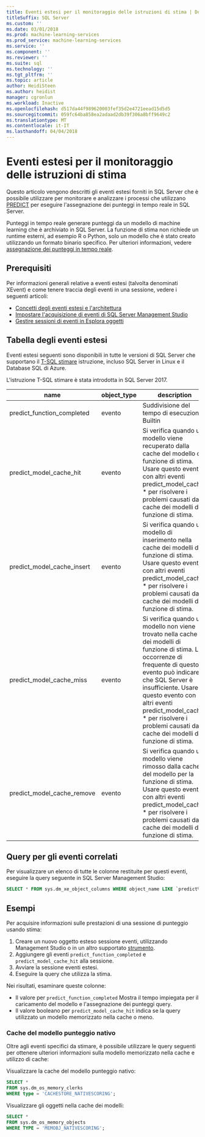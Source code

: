 ```yaml
---
title: Eventi estesi per il monitoraggio delle istruzioni di stima | Documenti Microsoft
titleSuffix: SQL Server
ms.custom: ''
ms.date: 03/01/2018
ms.prod: machine-learning-services
ms.prod_service: machine-learning-services
ms.service: ''
ms.component: ''
ms.reviewer: ''
ms.suite: sql
ms.technology: ''
ms.tgt_pltfrm: ''
ms.topic: article
author: HeidiSteen
ms.author: heidist
manager: cgronlun
ms.workload: Inactive
ms.openlocfilehash: d517da44f989620003fef35d2e4721eead15d5d5
ms.sourcegitcommit: 059fc64ba858ea2adaad2db39f306a8bff9649c2
ms.translationtype: MT
ms.contentlocale: it-IT
ms.lasthandoff: 04/04/2018
---
```

# <a name="extended-events-for-monitoring-predict-statements"></a>Eventi estesi per il monitoraggio delle istruzioni di stima

Questo articolo vengono descritti gli eventi estesi forniti in SQL Server che è possibile utilizzare per monitorare e analizzare i processi che utilizzano [PREDICT](https://docs.microsoft.com/sql/t-sql/queries/predict-transact-sql) per eseguire l'assegnazione dei punteggi in tempo reale in SQL Server.

Punteggi in tempo reale generare punteggi da un modello di machine learning che è archiviato in SQL Server. La funzione di stima non richiede un runtime esterni, ad esempio R o Python, solo un modello che è stato creato utilizzando un formato binario specifico. Per ulteriori informazioni, vedere [assegnazione dei punteggi in tempo reale](https://docs.microsoft.com/sql/advanced-analytics/real-time-scoring).

## <a name="prerequisites"></a>Prerequisiti

Per informazioni generali relative a eventi estesi (talvolta denominati XEvent) e come tenere traccia degli eventi in una sessione, vedere i seguenti articoli:

+ [Concetti degli eventi estesi e l'architettura](https://docs.microsoft.com/sql/relational-databases/extended-events/extended-events)
+ [Impostare l'acquisizione di eventi di SQL Server Management Studio](https://docs.microsoft.com/sql/relational-databases/extended-events/quick-start-extended-events-in-sql-server)
+ [Gestire sessioni di eventi in Esplora oggetti](https://docs.microsoft.com/sql/relational-databases/extended-events/manage-event-sessions-in-the-object-explorer)

## <a name="table-of-extended-events"></a>Tabella degli eventi estesi

Eventi estesi seguenti sono disponibili in tutte le versioni di SQL Server che supportano il [T-SQL stimare](https://docs.microsoft.com/sql/t-sql/queries/predict-transact-sql) istruzione, incluso SQL Server in Linux e il Database SQL di Azure. 

L'istruzione T-SQL stimare è stata introdotta in SQL Server 2017. 

|name |object_type|description| 
|----|----|----|
|predict_function_completed |evento  |Suddivisione del tempo di esecuzione Builtin|
|predict_model_cache_hit |evento|Si verifica quando un modello viene recuperato dalla cache del modello di funzione di stima. Usare questo evento con altri eventi predict_model_cache_ * per risolvere i problemi causati dalla cache dei modelli di funzione di stima.|
|predict_model_cache_insert |evento  |   Si verifica quando un modello di inserimento nella cache dei modelli di funzione di stima. Usare questo evento con altri eventi predict_model_cache_ * per risolvere i problemi causati dalla cache dei modelli di funzione di stima.    |
|predict_model_cache_miss   |evento|Si verifica quando un modello non viene trovato nella cache dei modelli di funzione di stima. Le occorrenze di frequente di questo evento può indicare che SQL Server è insufficiente. Usare questo evento con altri eventi predict_model_cache_ * per risolvere i problemi causati dalla cache dei modelli di funzione di stima.|
|predict_model_cache_remove |evento| Si verifica quando un modello viene rimosso dalla cache del modello per la funzione di stima. Usare questo evento con altri eventi predict_model_cache_ * per risolvere i problemi causati dalla cache dei modelli di funzione di stima.|

## <a name="query-for-related-events"></a>Query per gli eventi correlati

Per visualizzare un elenco di tutte le colonne restituite per questi eventi, eseguire la query seguente in SQL Server Management Studio:

```sql
SELECT * FROM sys.dm_xe_object_columns WHERE object_name LIKE `predict%'
```

## <a name="examples"></a>Esempi

Per acquisire informazioni sulle prestazioni di una sessione di punteggio usando stima:

1. Creare un nuovo oggetto esteso sessione eventi, utilizzando Management Studio o in un altro supportato [strumento](https://docs.microsoft.com/sql/relational-databases/extended-events/extended-events-tools).
2. Aggiungere gli eventi `predict_function_completed` e `predict_model_cache_hit` alla sessione.
3. Avviare la sessione eventi estesi.
4. Eseguire la query che utilizza la stima.

Nei risultati, esaminare queste colonne:

+ Il valore per `predict_function_completed` Mostra il tempo impiegata per il caricamento del modello e l'assegnazione dei punteggi query.
+ Il valore booleano per `predict_model_cache_hit` indica se la query utilizzato un modello memorizzato nella cache o meno. 

### <a name="native-scoring-model-cache"></a>Cache del modello punteggio nativo

Oltre agli eventi specifici da stimare, è possibile utilizzare le query seguenti per ottenere ulteriori informazioni sulla modello memorizzato nella cache e utilizzo di cache:

Visualizzare la cache del modello punteggio nativo:

```sql
SELECT *
FROM sys.dm_os_memory_clerks
WHERE type = 'CACHESTORE_NATIVESCORING';
```

Visualizzare gli oggetti nella cache dei modelli:

```sql
SELECT *
FROM sys.dm_os_memory_objects
WHERE TYPE = 'MEMOBJ_NATIVESCORING';
```


